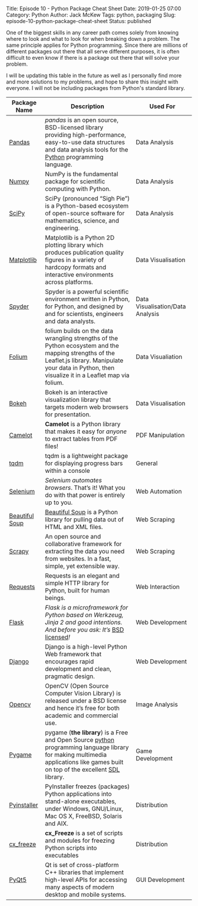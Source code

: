 Title: Episode 10 - Python Package Cheat Sheet
Date: 2019-01-25 07:00
Category: Python
Author: Jack McKew
Tags: python, packaging
Slug: episode-10-python-package-cheat-sheet
Status: published

One of the biggest skills in any career path comes solely from knowing where to look and what to look for when breaking down a problem. The same principle applies for Python programming. Since there are millions of different packages out there that all serve different purposes, it is often difficult to even know if there is a package out there that will solve your problem.

I will be updating this table in the future as well as I personally find more and more solutions to my problems, and hope to share this insight with everyone. I will not be including packages from Python's standard library.

| Package Name                                                 | Description                                                  | Used For                         |
| ------------------------------------------------------------ | ------------------------------------------------------------ | -------------------------------- |
| [Pandas](https://pandas.pydata.org/)                         | *pandas* is an open source, BSD-licensed library providing high-performance, easy-to-use data structures and data analysis tools for the [Python](https://www.python.org/) programming language. | Data Analysis                    |
| [Numpy](https://www.numpy.org/#)                             | NumPy is the fundamental package for scientific computing with Python. | Data Analysis                    |
| [SciPy](https://www.scipy.org/)                              | SciPy (pronounced “Sigh Pie”) is a Python-based ecosystem of open-source software for mathematics, science, and engineering. | Data Analysis                    |
| [Matplotlib](https://matplotlib.org/)                        | Matplotlib is a Python 2D plotting library which produces publication quality figures in a variety of hardcopy formats and interactive environments across platforms. | Data Visualisation               |
| [Spyder](https://www.spyder-ide.org/)                        | Spyder is a powerful scientific environment written in Python, for  Python, and designed by and for scientists, engineers and data  analysts. | Data Visualisation/Data Analysis |
| [Folium](https://github.com/python-visualization/folium)     | folium builds on the data wrangling strengths of the Python ecosystem  and the mapping strengths of the Leaflet.js library. Manipulate your  data in Python, then visualize it in a Leaflet map via folium. | Data Visualiation                |
| [Bokeh](https://bokeh.pydata.org/en/latest/)                 | Bokeh is an interactive visualization library that targets modern web browsers for presentation. | Data Visualisation               |
| [Camelot](https://github.com/socialcopsdev/camelot)          | **Camelot** is a Python library that makes it easy for *anyone* to extract tables from PDF files! | PDF Manipulation                 |
| [tqdm](https://tqdm.github.io/)                              | tqdm is a lightweight package for displaying progress bars within a console | General                          |
| [Selenium](https://www.seleniumhq.org/)                      | *Selenium automates browsers*. That’s it! What you do with that power is entirely up to you. | Web Automation                   |
| [Beautiful Soup](https://www.crummy.com/software/BeautifulSoup/bs4/doc/) | [Beautiful Soup](http://www.crummy.com/software/BeautifulSoup/) is a Python library for pulling data out of HTML and XML files. | Web Scraping                     |
| [Scrapy](https://scrapy.org/)                                | An open source and collaborative framework for extracting the data you need from websites. In a fast, simple, yet extensible way. | Web Scraping                     |
| [Requests](http://docs.python-requests.org/en/master/)       | Requests is an elegant and simple HTTP library for Python, built for human beings. | Web Interaction                  |
| [Flask](http://flask.pocoo.org/)                             | *Flask is a microframework for Python based on Werkzeug, Jinja 2 and good intentions. And before you ask: It’s* [BSD licensed](http://flask.pocoo.org/docs/license/)*!* | Web Development                  |
| [Django](https://www.djangoproject.com/)                     | Django is a high-level Python Web framework that encourages rapid development and clean, pragmatic design. | Web Development                  |
| [Opencv](https://opencv.org/)                                | OpenCV (Open Source Computer Vision Library) is released under a BSD  license and hence it’s free for both academic and commercial use. | Image Analysis                   |
| [Pygame](https://www.pygame.org/wiki/about)                  | pygame (**the library**) is a Free and Open Source [python](https://www.python.org/) programming language library for making multimedia applications like games built on top of the excellent [SDL](http://www.libsdl.org/) library. | Game Development                 |
| [Pyinstaller](https://www.pyinstaller.org/)                  | PyInstaller freezes (packages) Python applications into stand-alone executables, under Windows, GNU/Linux, Mac OS X, FreeBSD,  Solaris and AIX. | Distribution                     |
| [cx_freeze](https://anthony-tuininga.github.io/cx_Freeze/)   | **cx_Freeze** is a set of scripts and modules for freezing Python scripts into executables | Distribution                     |
| [PyQt5](https://www.riverbankcomputing.com/software/pyqt/download5) | Qt is set of cross-platform C++ libraries that implement high-level APIs for accessing many aspects of modern desktop and mobile systems. | GUI Development                  |
